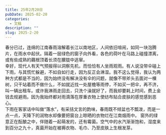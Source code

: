 ```yaml
---
title: 25年2月20日
pubDate: 2025-02-20
categories:
  - 文稿
description: ""
slug: 2025-2-20
---
```

春分已过，连绵的江南春雨溶解着长江以南地区，人间依旧喧闹，如同一块泡腾片，在雨水中起伏。隔着一层绿色的窗子向外看，各色的荷叶在马路上碰撞漂离，或有些成熟的藕根顶着长须在朦胧中逃窜。  
幸好，现代人有天气预报得以洞察先机，而恰恰有人坐雨观雨。有人说没带伞碰上下雨，与其慌忙躲避，不如自如行走，因为反正会淋湿。我不这么觉得，我认为两种方式都是不当的，因为始终没有解决没有伞的问题，就像不带斧头去面对一棵树，只干站着而不做什么，不如就近找一处屋檐等雨停，不如买一把伞，再不济，叫一辆出租车。或许我淋雨走回去，只洗个澡就好了，而我却要耗上时间，费上金钱去规避雨。因为我始终都对雨滴落在厚重衣物上使纺布贴合皮肤的感觉感到恶心。  
下雨在客家话中叫做“落水”，有采拮文言的韵味，春雨既不倾盆也不瓢泼，而是一点一点，天降下的润物水却像要把窗台上晾晒的衣物烂在江南烟雨中。
窗外的绿意正在酝酿之中，伴随着一起萌发的，还有霉菌。空气中的水汽渐渐饱和，湿度来到百分之九十，真菌开始在被褥衣物、毛巾、乃至皮肤上生根发芽。
